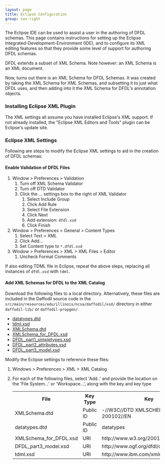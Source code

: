 ```yaml
---
layout: page
title: Eclipse Configuration
group: nav-right
---
```

<!--
{% comment %}
Licensed to the Apache Software Foundation (ASF) under one or more
contributor license agreements.  See the NOTICE file distributed with
this work for additional information regarding copyright ownership.
The ASF licenses this file to you under the Apache License, Version 2.0
(the "License"); you may not use this file except in compliance with
the License.  You may obtain a copy of the License at

http://www.apache.org/licenses/LICENSE-2.0

Unless required by applicable law or agreed to in writing, software
distributed under the License is distributed on an "AS IS" BASIS,
WITHOUT WARRANTIES OR CONDITIONS OF ANY KIND, either express or implied.
See the License for the specific language governing permissions and
limitations under the License.
{% endcomment %}
-->

The Eclipse IDE can be used to assist a user in the authoring of DFDL schemas. This page contains instructions for setting up the Eclipse Integrated-Development-Environment (IDE), and to configure its XML editing features so that they provide some level of support for authoring DFDL schemas.

DFDL extends a subset of XML Schema. Note however: an XML Schema is an XML document.

Now, turns out there is an XML Schema for DFDL Schemas. It was created by taking the XML Schema for XML Schemas, and subsetting it to just what DFDL uses, and then adding into it the XML Schema for DFDL's annotation objects.

### Installing Eclipse XML Plugin

The XML settings all assume you have installed Eclipse's XML support. If not already installed, the "Eclipse XML Editors and Tools" plugin can be Eclipse's update site.

### Eclipse XML Settings

Following are steps to modify the Eclipse XML settings to aid in the creation of DFDL schemas:

#### Enable Validation of DFDL Files

1. Window > Preferences > Validation
	1. Turn off XML Schema Validator
	1. Turn off DTD Validator
	1. Click the ... settings box to the right of XML Validator
		1. Select Include Group
		1. Click Add Rule
		1. Select File Extension
		1. Click Next
		1. Add extension: ``dfdl.xsd``
		1. Click Finish
1. Window > Preferences > General > Content Types
	1. Select Text > XML
	1. Click Add...
	1. Set Content type to ``*.dfdl.xsd``
1. Window > Preferences > XML > XML Files > Editor
	1. Uncheck Format Comments

If also editing TDML file in Eclipse, repeat the above steps, replacing all instances of ``dfdl.xsd`` with ``tdml``.

#### Add XML Schemas for DFDL to the XML Catalog

Download the following files to a local directory. Alternatively, these files are included in the Daffodil source code in the ``src/main/resources/edu/illinois/ncsa/daffodil/xsd/`` directory in either ``daffodil-lib/`` or ``daffodil-propgen/``.

*  [datatypes.dtd](https://raw.githubusercontent.com/apache/incubator-daffodil/master/daffodil-lib/src/main/resources/edu/illinois/ncsa/daffodil/xsd/datatypes.dtd)
*  [tdml.xsd](https://raw.githubusercontent.com/apache/incubator-daffodil/master/daffodil-lib/src/main/resources/edu/illinois/ncsa/daffodil/xsd/tdml.xsd)
*  [XMLSchema.dtd](https://raw.githubusercontent.com/apache/incubator-daffodil/master/daffodil-lib/src/main/resources/edu/illinois/ncsa/daffodil/xsd/XMLSchema.dtd)
*  [XMLSchema_for_DFDL.xsd](https://raw.githubusercontent.com/apache/incubator-daffodil/master/daffodil-lib/src/main/resources/edu/illinois/ncsa/daffodil/xsd/XMLSchema_for_DFDL.xsd)
*  [DFDL_part1_simpletypes.xsd](https://raw.githubusercontent.com/apache/incubator-daffodil/master/daffodil-propgen/src/main/resources/edu/illinois/ncsa/daffodil/xsd/DFDL_part1_simpletypes.xsd)
*  [DFDL_part2_attributes.xsd](https://raw.githubusercontent.com/apache/incubator-daffodil/master/daffodil-propgen/src/main/resources/edu/illinois/ncsa/daffodil/xsd/DFDL_part2_attributes.xsd)
*  [DFDL_part3_model.xsd](https://raw.githubusercontent.com/apache/incubator-daffodil/master/daffodil-propgen/src/main/resources/edu/illinois/ncsa/daffodil/xsd/DFDL_part3_model.xsd)

Modify the Eclipse settings to reference these files:

1. Windows > Preferences > XML > XML Catalog
1. For each of the following files, select 'Add..' and provide the location on the 'File System...' or 'Workspace...', along with the key and key type

   <table class="table">
     <tr>
       <th>File</th>
       <th>Key Type</th>
       <th>Key</th>
     </tr>
     <tr>
       <td>XMLSchema.dtd</td>
       <td>Public ID</td>
       <td>-//W3C//DTD XMLSCHEMA 200102//EN</td>
     </tr>
     <tr>
       <td>datatypes.dtd</td>
       <td>Public ID</td>
       <td>datatypes</td>
     </tr>
     <tr>
       <td>XMLSchema_for_DFDL.xsd</td>
       <td>URI</td>
       <td>http://www.w3.org/2001/XMLSchema</td>
     </tr>
     <tr>
       <td>DFDL_part3_model.xsd</td>
       <td>URI</td>
       <td>http://www.ogf.org/dfdl/dfdl-1.0/</td>
     </tr>
     <tr>
       <td>tdml.xsd</td>
       <td>URI</td>
       <td>http://www.ibm.com/xmlns/dfdl/testData</td>
     </tr>
   </table>
